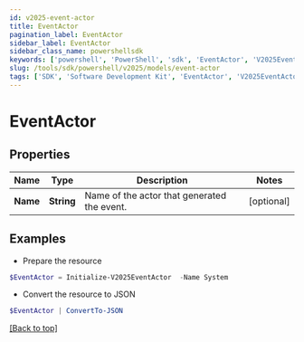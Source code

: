```yaml
---
id: v2025-event-actor
title: EventActor
pagination_label: EventActor
sidebar_label: EventActor
sidebar_class_name: powershellsdk
keywords: ['powershell', 'PowerShell', 'sdk', 'EventActor', 'V2025EventActor'] 
slug: /tools/sdk/powershell/v2025/models/event-actor
tags: ['SDK', 'Software Development Kit', 'EventActor', 'V2025EventActor']
---
```



# EventActor

## Properties

Name | Type | Description | Notes
------------ | ------------- | ------------- | -------------
**Name** | **String** | Name of the actor that generated the event. | [optional] 

## Examples

- Prepare the resource
```powershell
$EventActor = Initialize-V2025EventActor  -Name System
```

- Convert the resource to JSON
```powershell
$EventActor | ConvertTo-JSON
```


[[Back to top]](#) 


